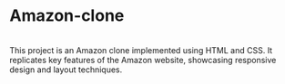 # Amazon-clone
<br>
This project is an Amazon clone implemented using HTML and CSS. It replicates key features of the Amazon website, showcasing responsive design and layout techniques.
